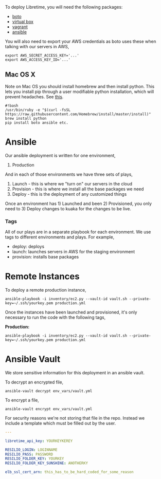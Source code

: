 To deploy Libretime, you will need the following packages: 

* [boto](https://github.com/boto/boto)
* [virtual box](https://www.virtualbox.org/)
* [vagrant](https://www.vagrantup.com/)
* [ansible](http://docs.ansible.com/ansible/intro_installation.html)

You will also need to export your AWS credentials as boto uses these when talking with our servers in AWS,

    export AWS_SECRET_ACCESS_KEY='...'
    export AWS_ACCESS_KEY_ID='...'

## Mac OS X ##
Note on Mac OS you should install homebrew and then install python. This lets you install pip through a user modifiable python installation, which will prevent headaches. See [this](http://apple.stackexchange.com/questions/209572/how-to-use-pip-after-the-os-x-el-capitan-upgrade).


```
#!bash
/usr/bin/ruby -e "$(curl -fsSL https://raw.githubusercontent.com/Homebrew/install/master/install)"
brew install python
pip install boto ansible etc.
```


Ansible
=======
Our ansible deployment is written for one environment,

  1. Production

And in each of those environments we have three sets of plays,

  1. Launch - this is where we "turn on" our servers in the cloud
  2. Provision - this is where we install all the base packages we need
  3. Deploy - this is the deployment of any customized things

Once an environment has 1) Launched and been 2) Provisioned, you only need to 3) Deploy changes to kuaka for the changes to be live.

### Tags ###

All of our plays are in a separate playbook for each environment. We use tags to different environments and plays. For example,

  * deploy: deploys 
  * launch: launches servers in AWS for the staging environment
  * provision: installs base packages


Remote Instances
================

To deploy a remote production instance,

    ansible-playbook -i inventory/ec2.py --vault-id vault.sh --private-key=~/.ssh/yourkey.pem production.yml


Once the instances have been launched and provisioned, it's only necessary to run the code with the following tags,


**Production:**

    ansible-playbook -i inventory/ec2.py --vault-id vault.sh --private-key=~/.ssh/yourkey.pem production.yml


Ansible Vault
================
We store sensitive information for this deployment in an ansible vault.

To decrypt an encrypted file,

    ansible-vault decrypt env_vars/vault.yml 

To encrypt a file,

    ansible-vault encrypt env_vars/vault.yml

For security reasons we're not storing that file in the repo. Instead we include a template which must be filled out by the user.

```yml
---

libretime_api_key: YOURKEYKEREY

RESILIO_LOGIN: LOGINNAME
RESILIO_PASS: PASSWORD
RESILIO_FOLDER_KEY: YOURKEY
RESILIO_FOLDER_KEY_SUNSHINE: ANOTHERKY

elb_ssl_cert_arn: this_has_to_be_hard_coded_for_some_reason
```


